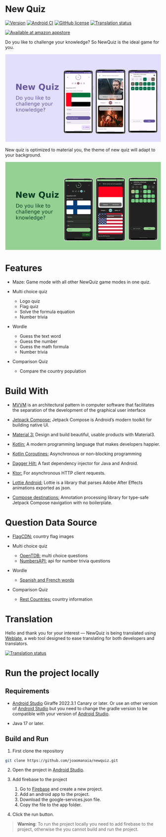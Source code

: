 # New Quiz

[![Version](https://img.shields.io/badge/Version-1.5.3-blueviolet)](https://github.com/joaomanaia/newquiz/releases/tag/1.5.3)
[![Android CI](https://github.com/joaomanaia/newquiz/actions/workflows/android.yml/badge.svg?branch=main)](https://github.com/joaomanaia/newquiz/actions/workflows/android.yml)
[![GitHub license](https://img.shields.io/badge/license-Apache%20License%202.0-blue.svg?style=flat)](https://www.apache.org/licenses/LICENSE-2.0)
[![Translation status](https://hosted.weblate.org/widgets/newquiz/-/android-strings/svg-badge.svg)](https://hosted.weblate.org/engage/newquiz)

<a href='https://www.amazon.com/InfinitePower-NewQuiz/dp/B08T8JN4P9'><img height="75" alt='Available at amazon appstore' src='https://images-na.ssl-images-amazon.com/images/G/01/mobile-apps/devportal2/res/images/amazon-appstore-badge-english-black.png'/></a>

Do you like to challenge your knowledge? So NewQuiz is the ideal game for you.

![NewQuiz purple light](pictures/NewQuiz-Promotion-purple-light.png)

New quiz is optimized to material you, the theme of new quiz will adapt to your background.

![NewQuiz green night](pictures/NewQuiz-Promotion-green-night.png)

# Features

- Maze: Game mode with all other NewQuiz game modes in one quiz.

- Multi choice quiz
  - Logo quiz
  - Flag quiz
  - Solve the formula equation
  - Number trivia
  
- Wordle
  - Guess the text word
  - Guess the number
  - Guess the math formula
  - Number trivia
  
 - Comparison Quiz
   - Compare the country population 

# Build With

- [MVVM](https://en.wikipedia.org/wiki/Model%E2%80%93view%E2%80%93viewmodel) is an architectural pattern in computer software that facilitates the separation of the development of the graphical user interface

- [Jetpack Compose:](https://developer.android.com/jetpack/compose) Jetpack Compose is Android’s modern toolkit for building native UI.
- [Material 3:](https://m3.material.io/) Design and build beautiful, usable products with Material3.
- [Kotlin:](https://kotlinlang.org/) A modern programming language that makes developers happier.
- [Kotlin Coroutines:](https://github.com/Kotlin/kotlinx.coroutines) Asynchronous or non-blocking programming
- [Dagger Hilt:](https://github.com/google/dagger) A fast dependency injector for Java and Android.
- [Ktor:](https://ktor.io/) For asynchronous HTTP client requests.
- [Lottie Android:](https://github.com/airbnb/lottie-android/) Lottie is a library that parses Adobe After Effects animations exported as json.
- [Compose destinations:](https://github.com/raamcosta/compose-destinations) Annotation processing library for type-safe Jetpack Compose navigation with no boilerplate.

# Question Data Source

- [FlagCDN:](https://flagcdn.com/) country flag images

- Multi choice quiz
  - [OpenTDB:](https://opentdb.com/) multi choice questions
  - [NumbersAPI:](http://numbersapi.com) api for number trivia questions
- Wordle
  - [Spanish and French words](https://github.com/lorenbrichter/Words)
- Comparison Quiz
  - [Rest Countries:](https://restcountries.com/) country information

# Translation

Hello and thank you for your interest — NewQuiz is being translated using [Weblate](https://weblate.org/), a web tool designed to ease translating for both developers and translators.

[![Translation status](https://hosted.weblate.org/widgets/newquiz/-/android-strings/horizontal-auto.svg)](https://hosted.weblate.org/engage/newquiz/)

# Run the project locally

## Requirements

- [Android Studio](https://developer.android.com/studio) Giraffe 2022.3.1 Canary or later. Or use an other version of [Android Studio](https://developer.android.com/studio) but you need to change the gradle version to be compatible with your version of [Android Studio](https://developer.android.com/studio).
  
- Java 17 or later.

## Build and Run

1. First clone the repository

```bash
git clone https://github.com/joaomanaia/newquiz.git
```

2. Open the project in [Android Studio](https://developer.android.com/studio).

3. Add firebase to the project

   1. Go to [Firebase](https://firebase.google.com/) and create a new project.
   2. Add an android app to the project.
   3. Download the google-services.json file.
   4. Copy the file to the app folder.

4. Click the run button.

> **Warning**: To run the project locally you need to add firebase to the project, otherwise the you cannot build and run the project.
